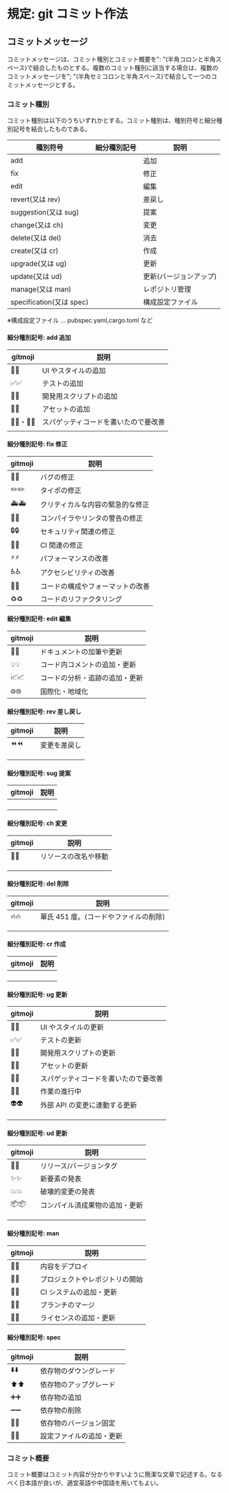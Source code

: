 # 規定: git コミット作法

## コミットメッセージ

コミットメッセージは、コミット種別とコミット概要を": "(半角コロンと半角スペース)で結合したものとする。複数のコミット種別に該当する場合は、複数のコミットメッセージを"; "(半角セミコロンと半角スペース)で結合して一つのコミットメッセージとする。

### コミット種別

コミット種別は以下のうちいずれかとする。コミット種別は、種別符号と細分種別記号を結合したものである。

| 種別符号                 | 細分種別記号 | 説明                   |
| ------------------------ | ------------ | ---------------------- |
| add                      |              | 追加                   |
| fix                      |              | 修正                   |
| edit                     |              | 編集                   |
| revert(又は rev)         |              | 差戻し                 |
| suggestion(又は sug)     |              | 提案                   |
| change(又は ch)          |              | 変更                   |
| delete(又は del)         |              | 消去                   |
| create(又は cr)          |              | 作成                   |
| upgrade(又は ug)         |              | 更新                   |
| update(又は ud)          |              | 更新(バージョンアップ) |
| manage(又は man)         |              | レポジトリ管理         |
| specification(又は spec) |              | 構成設定ファイル       |

※構成設定ファイル ... pubspec.yaml,cargo.toml など

#### 細分種別記号: add 追加

| gitmoji                 | 説明                                 |
| ----------------------- | ------------------------------------ |
| :lipstick:💄            | UI やスタイルの追加                  |
| :white_check_mark:✅    | テストの追加                         |
| :hammer:🔨              | 開発用スクリプトの追加               |
| :bento:🍱               | アセットの追加                       |
| :spaghetti:🍝・:poop:💩 | スパゲッティコードを書いたので要改善 |
|                         |                                      |

#### 細分種別記号: fix 修正

| gitmoji            | 説明                             |
| ------------------ | -------------------------------- |
| :bug:🐛            | バグの修正                       |
| :pencil2:✏️        | タイポの修正                     |
| :ambulance:🚑️     | クリティカルな内容の緊急的な修正 |
| :rotating_light:🚨 | コンパイラやリンタの警告の修正   |
| :lock:🔒️          | セキュリティ関連の修正           |
| :green_heart:💚    | CI 関連の修正                    |
| :zap:⚡️           | パフォーマンスの改善             |
| :wheelchair:♿️    | アクセシビリティの改善           |
| :art:🎨            | コードの構成やフォーマットの改善 |
| :recycle:♻️        | コードのリファクタリング         |

#### 細分種別記号: edit 編集

| gitmoji                      | 説明                           |
| ---------------------------- | ------------------------------ |
| :memo:📝                     | ドキュメントの加筆や更新       |
| :bulb:💡                     | コード内コメントの追加・更新   |
| :chart_with_upwards_trend:📈 | コードの分析・追跡の追加・更新 |
| :globe_with_meridians:🌐     | 国際化・地域化                 |

#### 細分種別記号: rev 差し戻し

| gitmoji     | 説明         |
| ----------- | ------------ |
| :rewind:⏪️ | 変更を差戻し |
|             |              |
|             |              |
|             |              |

#### 細分種別記号: sug 提案

| gitmoji | 説明 |
| ------- | ---- |
|         |      |
|         |      |
|         |      |
|         |      |

#### 細分種別記号: ch 変更

| gitmoji   | 説明                 |
| --------- | -------------------- |
| :truck:🚚 | リソースの改名や移動 |
|           |                      |
|           |                      |
|           |                      |

#### 細分種別記号: del 削除

| gitmoji  | 説明                                  |
| -------- | ------------------------------------- |
| :fire:🔥 | 華氏 451 度。(コードやファイルの削除) |
|          |                                       |
|          |                                       |
|          |                                       |

#### 細分種別記号: cr 作成

| gitmoji | 説明 |
| ------- | ---- |
|         |      |
|         |      |
|         |      |
|         |      |

#### 細分種別記号: ug 更新

| gitmoji              | 説明                                 |
| -------------------- | ------------------------------------ |
| :lipstick:💄         | UI やスタイルの更新                  |
| :white_check_mark:✅ | テストの更新                         |
| :hammer:🔨           | 開発用スクリプトの更新               |
| :bento:🍱            | アセットの更新                       |
| :poop:💩             | スパゲッティコードを書いたので要改善 |
| :construction:🚧     | 作業の進行中                         |
| :alien:👽️           | 外部 API の変更に連動する更新        |
|                      |                                      |
|                      |                                      |
|                      |                                      |

#### 細分種別記号: ud 更新

| gitmoji      | 説明                           |
| ------------ | ------------------------------ |
| :bookmark:🔖 | リリース/バージョンタグ        |
| :sparkles:✨ | 新要素の発表                   |
| :boom:💥     | 破壊的変更の発表               |
| :package:📦️ | コンパイル済成果物の追加・更新 |
|              |                                |
|              |                                |
|              |                                |

#### 細分種別記号: man

| gitmoji                       | 説明                           |
| ----------------------------- | ------------------------------ |
| :rocket:🚀                    | 内容をデプロイ                 |
| :tada:🎉                      | プロジェクトやレポジトリの開始 |
| :construction_worker:👷       | CI システムの追加・更新        |
| :twisted_rightwards_arrows:🔀 | ブランチのマージ               |
| :page_facing_up:📄            | ライセンスの追加・更新         |

#### 細分種別記号: spec

| gitmoji              | 説明                     |
| -------------------- | ------------------------ |
| :arrow_down:⬇️       | 依存物のダウングレード   |
| :arrow_up:⬆️         | 依存物のアップグレード   |
| :heavy_plus_sign:➕  | 依存物の追加             |
| :heavy_minus_sign:➖ | 依存物の削除             |
| :pushpin:📌          | 依存物のバージョン固定   |
| :wrench:🔧           | 設定ファイルの追加・更新 |

### コミット概要

コミット概要はコミット内容が分かりやすいように簡潔な文章で記述する。なるべく日本語が良いが、適宜英語や中国語を用いてもよい。
